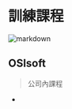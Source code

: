 # 訓練課程

![markdown](https://cc.sj-cdn.net/instructor/1fttwllb8wnsg-osisoft/themes/34teg1al3e5es/header-logo.1616330623.png "markdown")
## OSIsoft
>公司內課程
*
